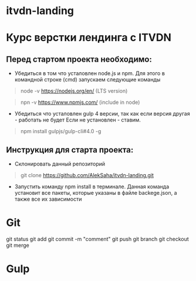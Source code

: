 # itvdn-landing
# Курс верстки лендинга с ITVDN

## Перед стартом проекта необходимо:

* Убедиться в том что усталовлен node.js и npm. 
Для этого в командной строке (cmd) запускаем следующие команды

>node -v
https://nodejs.org/en/ (LTS version)

>npn -v
https://www.npmjs.com/ (include in node)

* Убедиться что усталовлен gulp 4 версии, так как если версия другая - работать не будет 
Если не установлен - ставим.
>npm install gulpjs/gulp-cli#4.0 -g

## Инструкция для старта проекта:
* Склонировать данный репозиторий 
>git clone https://github.com/AlekSaha/itvdn-landing.git

* Запустить команду npm install в терминале. Данная команда установит все пакеты, которые указаны
в файле backege.json, а также все их зависимости

# Git
git status
git add
git commit -m "comment"
git push
git branch
git checkout
git merge

# Gulp
